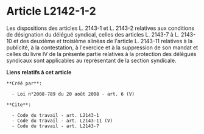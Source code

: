 # Article L2142-1-2

Les dispositions des articles L. 2143-1 et L. 2143-2 relatives aux conditions de désignation du délégué syndical, celles des
articles L. 2143-7 à L. 2143-10 et des deuxième et troisième alinéas de l'article L. 2143-11 relatives à la publicité, à la
contestation, à l'exercice et à la suppression de son mandat et celles du livre IV de la présente partie relatives à la
protection des délégués syndicaux sont applicables au représentant de la section syndicale.

**Liens relatifs à cet article**

	**Créé par**:

	  - Loi n°2008-789 du 20 août 2008 - art. 6 (V)

	**Cite**:

	  - Code du travail - art. L2143-1
	  - Code du travail - art. L2143-11 (V)
	  - Code du travail - art. L2143-7

